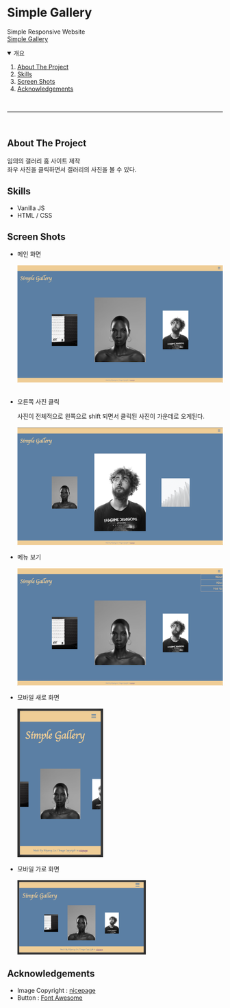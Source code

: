 # Simple Gallery

Simple Responsive Website</br>
[Simple Gallery](http://simpel-gallery.s3-website.ap-northeast-2.amazonaws.com/)

<details open="open">
  <summary>개요</summary>
  <ol>
    <li><a href="#about-the-project">About The Project</a></li>
    <li><a href="#skills">Skills</a></li>
    <li><a href="#screen-shots">Screen Shots</a></li>
    <li><a href="#acknowledgements">Acknowledgements</a></li>
  </ol>
</details>
</br>

---

</br>

## About The Project

임의의 갤러리 홈 사이트 제작</br>
좌우 사진을 클릭하면서 갤러리의 사진을 볼 수 있다.

## Skills

- Vanilla JS
- HTML / CSS

## Screen Shots

- 메인 화면</br></br>
  <img src="./screen_shot/main.png" width="500" /></br></br>

- 오른쪽 사진 클릭</br>

  사진이 전체적으로 왼쪽으로 shift 되면서 클릭된 사진이 가운데로 오게된다.</br></br>
  <img src="./screen_shot/right.png" width="500"></br>

- 메뉴 보기</br></br>
  <img src="./screen_shot/menu.png" width="500">

- 모바일 새로 화면 </br></br>
  <img src="./screen_shot/mobile.png" width="200">

- 모바일 가로 화면</br></br>
  <img src="./screen_shot/mobile-horizontal.png" width="300">

## Acknowledgements

- Image Copyright : [nicepage](https://nicepage.com/)
- Button : [Font Awesome](https://fontawesome.com/)
